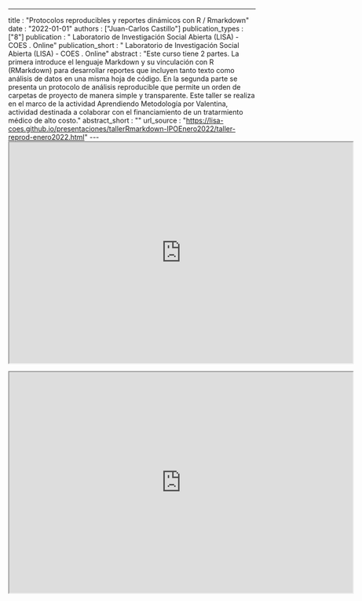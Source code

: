 ---
title : "Protocolos reproducibles y reportes dinámicos con R / Rmarkdown"
date : "2022-01-01"
authors : ["Juan-Carlos Castillo"]
publication_types : ["8"]
publication : " Laboratorio de Investigación Social Abierta (LISA) - COES . Online"
publication_short : " Laboratorio de Investigación Social Abierta (LISA) - COES . Online"
abstract : "Este curso tiene 2 partes. La primera introduce el lenguaje Markdown y su vinculación con R (RMarkdown) para desarrollar reportes que incluyen tanto texto como análisis de datos en una misma hoja de código. En la segunda parte se presenta un protocolo de análisis reproducible que permite un orden de carpetas de proyecto de manera simple y transparente. Este taller se realiza en el marco de la actividad  Aprendiendo Metodología por Valentina, actividad destinada a colaborar con el financiamiento de un tratarmiento médico de alto costo."
abstract_short : ""
url_source : "https://lisa-coes.github.io/presentaciones/tallerRmarkdown-IPOEnero2022/taller-reprod-enero2022.html"
--- <iframe width="700"  height="450"  src="https://drive.google.com/file/d/1OsRZE-xBPv4T33VcLQvYk7oABf__L-CK/preview" width="640" height="480" allow="autoplay"></iframe>
<iframe width="700"  height="450"  src="https://drive.google.com/file/d/1g98ZMizIBsdyPo5zhRPzNw6QKTq4YYNQ/preview" width="640" height="480" allow="autoplay"></iframe>
